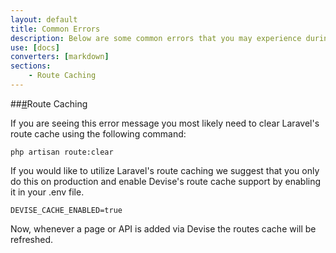 ```yaml
---
layout: default
title: Common Errors
description: Below are some common errors that you may experience during configuration, installation, or developing on Devise.
use: [docs]
converters: [markdown]
sections:
    - Route Caching
---
```


##<a name="route-caching" class="ia"></a>[#](#route-caching)Route Caching

If you are seeing this error message you most likely need to clear Laravel's route cache using the following command:

```
php artisan route:clear
```

If you would like to utilize Laravel's route caching we suggest that you only do this on production and enable Devise's route cache support by enabling it in your .env file.

```
DEVISE_CACHE_ENABLED=true
```

Now, whenever a page or API is added via Devise the routes cache will be refreshed.